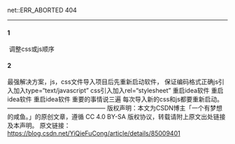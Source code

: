 net::ERR_ABORTED 404

---

#### 1

​	调整css或js顺序

#### 2

最强解决方案，js，css文件导入项目后先重新启动软件，
保证编码格式正确js引入加入type=“text/javascript”
css引入加入rel=“stylesheet”
重启idea软件
重启idea软件
重启idea软件
重要的事情说三遍
每次导入新的css和js都要重新启动。
————————————————
版权声明：本文为CSDN博主「一个有梦想的咸鱼。」的原创文章，遵循 CC 4.0 BY-SA 版权协议，转载请附上原文出处链接及本声明。
原文链接：https://blog.csdn.net/YiQieFuCong/article/details/85009401

